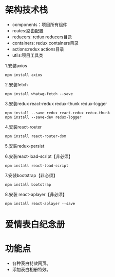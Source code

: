 # 架构技术栈

- components：项目所有组件
- routes:路由配置
- reducers: redux reducers目录
-  containers: redux containers目录
- actions:redux actions目录
- utils:项目工具类

1.安装axios
````
npm install axios
````
2.安装fetch
````
npm install whatwg-fetch --save
````
3.安装redux react-redux redux-thunk redux-logger
````
npm install --save redux react-redux redux-thunk
npm install --save-dev redux-logger
````
4.安装react-router
````
npm install react-router-dom
````
5.安装redux-persist

6.安装react-load-script【非必须】
````
npm install react-load-script
````
7.安装bootstrap【非必须】

````
npm install bootstrap
````
8.安装 react-aplayer【非必须】

```
npm install react-aplayer --save
```


# 爱情表白纪念册




# 功能点

- 各种表白特效网页。
- 添加表白相册特效。

